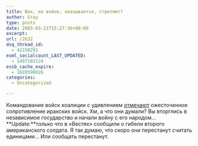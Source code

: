```yaml
---
title: Вах, на войне, оказывается, стреляют?
author: Gray
type: posts
date: 2003-03-21T15:27:36+00:00
excerpt:
url: /2632
dsq_thread_id:
  - 42150291
esml_socialcount_LAST_UPDATED:
  - 1497183124
essb_cache_expire:
  - 1616596026
categories:
  - Uncategorized

---
```








Командование войск коалиции с удивлением <a href="http://lenta.ru/iraq/2003/03/21/ummqask/" target="_blank">отмечают</a> ожесточенное сопротивление иракских войск. Хм, а что они думали? Вы вторглись в независимое государство и начали войну с его народом&#8230;  
**Update:**только что в &#171;Вестях&#187; сообщили о гибели второго американского солдата. Я так думаю, что скоро они перестанут считать единицами&#8230; Или сообщать перестанут.